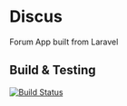 # Discus
Forum App built from Laravel

## Build & Testing
[![Build Status](https://travis-ci.org/dushaun/discus.svg?branch=master)](https://travis-ci.org/dushaun/discus)
